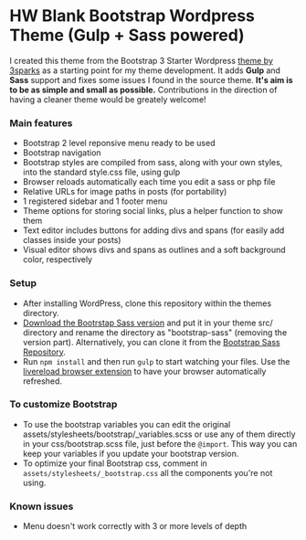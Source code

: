 # HW Blank Bootstrap Wordpress Theme (Gulp + Sass powered)

I created this theme from the Bootstrap 3 Starter Wordpress [theme by 3sparks](https://github.com/sebastienb/Bootstrap-3-blank-wordpress-theme) as a starting point for my theme development. It adds **Gulp** and **Sass** support and fixes some issues I found in the source theme. **It's aim is to be as simple and small as possible.** Contributions in the direction of having a cleaner theme would be greately welcome!

### Main features
* Bootstrap 2 level reponsive menu ready to be used
* Bootstrap navigation
* Bootstrap styles are compiled from sass, along with your own styles, into the standard style.css file, using gulp
* Browser reloads automatically each time you edit a sass or php file
* Relative URLs for image paths in posts (for portability)
* 1 registered sidebar and 1 footer menu
* Theme options for storing social links, plus a helper function to show them
* Text editor includes buttons for adding divs and spans (for easily add classes inside your posts)
* Visual editor shows divs and spans as outlines and a soft background color, respectively

### Setup
* After installing WordPress, clone this repository within the themes directory.
* [Download the Bootrstap Sass version](http://getbootstrap.com/getting-started/#download) and put it in your theme src/ directory and rename the directory as "bootstrap-sass" (removing the version part). Alternatively, you can clone it from the [Bootstrap Sass Repository](https://github.com/twbs/bootstrap-sass).
* Run `npm install` and then run `gulp` to start watching your files. Use the [livereload browser extension](http://livereload.com/extensions/) to have your browser automatically refreshed.

### To customize Bootstrap
* To use the bootstrap variables you can edit the original assets/stylesheets/bootstrap/_variables.scss or use any of them directly in your css/bootstrap.scss file, just before the `@import`. This way you can keep your variables if you update your bootstrap version.
* To optimize your final Bootstrap css, comment in `assets/stylesheets/_bootstrap.css` all the components you're not using.

### Known issues
* Menu doesn't work correctly with 3 or more levels of depth